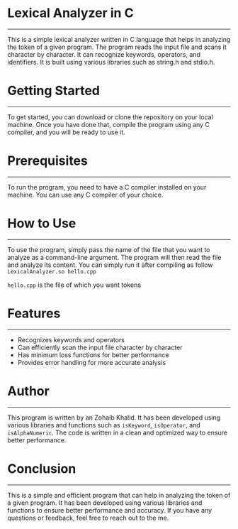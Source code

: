 Lexical Analyzer in C
====
------

This is a simple lexical analyzer written in C language that helps in analyzing the token of a given program. The program reads the input file and scans it character by character. It can recognize keywords, operators, and identifiers. It is built using various libraries such as string.h and stdio.h.

Getting Started
=====
----
To get started, you can download or clone the repository on your local machine. Once you have done that, compile the program using any C compiler, and you will be ready to use it.

Prerequisites
=====
-----
To run the program, you need to have a C compiler installed on your machine. You can use any C compiler of your choice.

How to Use
=====
------
To use the program, simply pass the name of the file that you want to analyze as a command-line argument. The program will then read the file and analyze its content.
You can simply run it after compiling as follow  
``LexicalAnalyzer.so hello.cpp``  

`hello.cpp` is the file of which you want tokens 

Features
=====
------
* Recognizes keywords and operators
* Can efficiently scan the input file character by character
* Has minimum loss functions for better performance
* Provides error handling for more accurate analysis

Author
====
------
This program is written by an Zohaib Khalid. It has been developed using various libraries and functions such as `isKeyword`, `isOperator`, and `isAlphaNumeric`. The code is written in a clean and optimized way to ensure better performance.

Conclusion
======
-----
This is a simple and efficient program that can help in analyzing the token of a given program. It has been developed using various libraries and functions to ensure better performance and accuracy. If you have any questions or feedback, feel free to reach out to the me.

